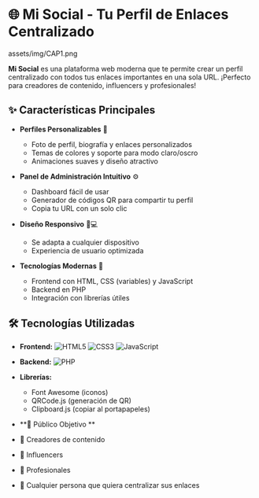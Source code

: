 # 🌐 Mi Social - Tu Perfil de Enlaces Centralizado

assets/img/CAP1.png <!-- Puedes reemplazar esto con tu propio banner -->

**Mi Social** es una plataforma web moderna que te permite crear un perfil centralizado con todos tus enlaces importantes en una sola URL. ¡Perfecto para creadores de contenido, influencers y profesionales!

## ✨ Características Principales

- **Perfiles Personalizables** 🎨
  - Foto de perfil, biografía y enlaces personalizados
  - Temas de colores y soporte para modo claro/oscro
  - Animaciones suaves y diseño atractivo

- **Panel de Administración Intuitivo** ⚙️
  - Dashboard fácil de usar
  - Generador de códigos QR para compartir tu perfil
  - Copia tu URL con un solo clic

- **Diseño Responsivo** 📱💻
  - Se adapta a cualquier dispositivo
  - Experiencia de usuario optimizada

- **Tecnologías Modernas** 🔧
  - Frontend con HTML, CSS (variables) y JavaScript
  - Backend en PHP
  - Integración con librerías útiles

## 🛠️ Tecnologías Utilizadas

- **Frontend:** 
  ![HTML5](https://img.shields.io/badge/HTML5-E34F26?style=for-the-badge&logo=html5&logoColor=white)
  ![CSS3](https://img.shields.io/badge/CSS3-1572B6?style=for-the-badge&logo=css3&logoColor=white)
  ![JavaScript](https://img.shields.io/badge/JavaScript-F7DF1E?style=for-the-badge&logo=javascript&logoColor=black)

- **Backend:** 
  ![PHP](https://img.shields.io/badge/PHP-777BB4?style=for-the-badge&logo=php&logoColor=white)

- **Librerías:**
  - Font Awesome (iconos)
  - QRCode.js (generación de QR)
  - Clipboard.js (copiar al portapapeles)

- **👥 Público Objetivo **
- 🎨 Creadores de contenido
- 📱 Influencers
- 💼 Profesionales
- 🌟 Cualquier persona que quiera centralizar sus enlaces
